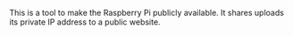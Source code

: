 This is a tool to make the Raspberry Pi publicly available. It shares uploads its private IP address to a public website.
